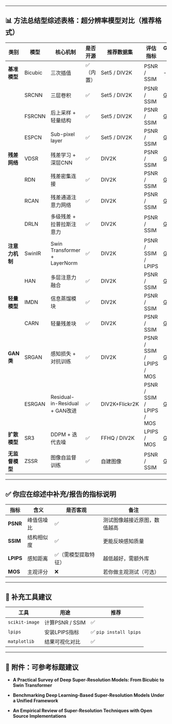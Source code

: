 
---

## 📊 方法总结型综述表格：超分辨率模型对比（推荐格式）

|类别|模型|核心机制|是否开源|推荐数据集|评估指标|GitHub链接|
|---|---|---|---|---|---|---|
|**基准模型**|Bicubic|三次插值|✅（内置）|Set5 / DIV2K|PSNR / SSIM|-|
||SRCNN|三层卷积|✅|Set5 / DIV2K|PSNR / SSIM|[GitHub](https://github.com/yjn870/SRCNN-pytorch)|
||FSRCNN|后上采样 + 轻量结构|✅|Set5 / DIV2K|PSNR / SSIM|[GitHub](https://github.com/yjn870/FSRCNN-pytorch)|
||ESPCN|Sub-pixel layer|✅|Set5 / DIV2K|PSNR / SSIM|[GitHub](https://github.com/twhui/DCSCN-Tensorflow)|
|**残差网络**|VDSR|残差学习 + 深层CNN|✅|DIV2K|PSNR / SSIM|[GitHub](https://github.com/twtygqyy/pytorch-vdsr)|
||RDN|残差密集连接|✅|DIV2K|PSNR / SSIM|[GitHub](https://github.com/yulunzhang/RCAN)|
||RCAN|残差通道注意力网络|✅|DIV2K|PSNR / SSIM|[GitHub](https://github.com/yulunzhang/RCAN)|
||DRLN|多级残差 + 拉普拉斯注意力|✅|DIV2K|PSNR / SSIM|[GitHub](https://github.com/IVIPLab/DRLN)|
|**注意力机制**|SwinIR|Swin Transformer + LayerNorm|✅|DIV2K|PSNR / SSIM / LPIPS|[GitHub](https://github.com/JingyunLiang/SwinIR)|
||HAN|多层注意力融合|✅|DIV2K|PSNR / SSIM|[GitHub](https://github.com/Meituan-AutoML/HAN)|
|**轻量模型**|IMDN|信息蒸馏模块|✅|DIV2K|PSNR / SSIM|[GitHub](https://github.com/zeyuanzhang/IMDN-pytorch)|
||CARN|轻量残差块|✅|DIV2K|PSNR / SSIM|[GitHub](https://github.com/nmhkahn/CARN-pytorch)|
|**GAN类**|SRGAN|感知损失 + 对抗训练|✅|DIV2K|PSNR / SSIM / LPIPS / MOS|[GitHub](https://github.com/tensorlayer/srgan)|
||ESRGAN|Residual-in-Residual + GAN改进|✅|DIV2K+Flickr2K|PSNR / SSIM / LPIPS / MOS|[GitHub](https://github.com/xinntao/ESRGAN)|
|**扩散模型**|SR3|DDPM + 迭代去噪|✅|FFHQ / DIV2K|LPIPS / MOS|[GitHub](https://github.com/Janspiry/Image-Super-Resolution-via-Iterative-Refinement)|
|**无监督模型**|ZSSR|图像自监督训练|✅|自建图像|PSNR / SSIM|[GitHub](https://github.com/assafshocher/ZSSR)|

---

## ✅ 你应在综述中补充/报告的指标说明

|指标|含义|是否客观|备注|
|---|---|---|---|
|**PSNR**|峰值信噪比|✅|测试图像越接近原图，数值越高|
|**SSIM**|结构相似度|✅|更能反映感知质量|
|**LPIPS**|感知距离|✅（需模型提取特征）|越低越好，需额外库|
|**MOS**|主观评分|❌|若你做主观测试（可选）|

---

## 🔧 补充工具建议

| 工具             | 用途            | 推荐                    |
| -------------- | ------------- | --------------------- |
| `scikit-image` | 计算PSNR / SSIM | ✅                     |
| `lpips`        | 安装LPIPS指标     | ✅ `pip install lpips` |
| `matplotlib`   | 结果可视化对比       | ✅                     |

---

## 📎 附件：可参考标题建议

- **A Practical Survey of Deep Super-Resolution Models: From Bicubic to Swin Transformer**
    
- **Benchmarking Deep Learning-Based Super-Resolution Models Under a Unified Framework**
    
- **An Empirical Review of Super-Resolution Techniques with Open Source Implementations**
    

